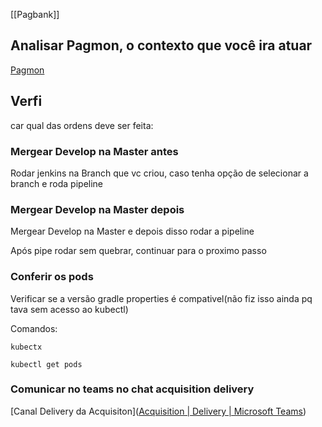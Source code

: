 [[Pagbank]]
## Analisar Pagmon, o contexto que você ira atuar
[Pagmon](https://pagmon.intranet.pags/d/sPmipFUVk/la-palma-red-metrics?orgId=1&refresh=1m)

## Verfi
car qual das ordens deve ser feita:

### Mergear Develop na Master antes
Rodar jenkins na Branch que vc criou, caso tenha opção de selecionar a branch e roda pipeline
### Mergear Develop na Master depois
Mergear Develop na Master e depois disso rodar a pipeline


Após pipe rodar sem quebrar, continuar para o proximo passo
### Conferir os pods
Verificar se a versão gradle properties é compativel(não fiz isso ainda pq tava sem acesso ao kubectl)

Comandos:

```
kubectx
```

```
kubectl get pods
```


### Comunicar no teams no chat acquisition delivery

[Canal Delivery da Acquisiton]([Acquisition | Delivery | Microsoft Teams](https://teams.microsoft.com/l/channel/19%3A5bb4335547fc446bbcc758e0a4a4c73c%40thread.tacv2/Delivery?groupId=0e3278af-191a-469f-88a4-4d44d7d29c7c))
